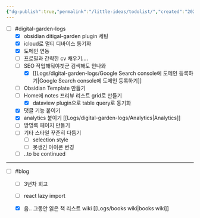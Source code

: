 ```yaml
---
{"dg-publish":true,"permalink":"/little-ideas/todolist/","created":"2024-08-22","updated":"2024-08-24T20:45:00"}
---
```


- [ ] #digital-garden-logs 
	- [x] obsidian ditigal-garden plugin 세팅
	- [x] icloud로 멀티 디바이스 동기화
	- [x] 도메인 연동
	- [ ] 프로필과 간략한 cv 채우기....
	- [ ] SEO 작업해둬야겟군 검색해도 안나와
	    - [x] [[Logs/digital-garden-logs/Google Search console에 도메인 등록하기\|Google Search console에 도메인 등록하기]]
	- [ ] Obsidian Template 만들기
	- [ ] Home에 notes 프리뷰 리스트 grid로 만들기
	   - [x] dataview plugin으로 table query로 동기화
	- [x] 댓글 기능 붙이기
	- [x] analytics 붙이기 [[Logs/digital-garden-logs/Analytics\|Analytics]]
	- [ ] 방명록 페이지 만들기
	- [ ] 기타 스타일 꾸준히 다듬기
		- [ ] selection style
		- [ ] 못생긴 아이콘 변경
	- [ ] ..to be continued

---

 - [ ] #blog 
	- [ ] 3년차 회고
	- [ ] react lazy import
	- [x] 음.. 그동안 읽은 책 리스트 wiki [[Logs/books wiki\|books wiki]]


